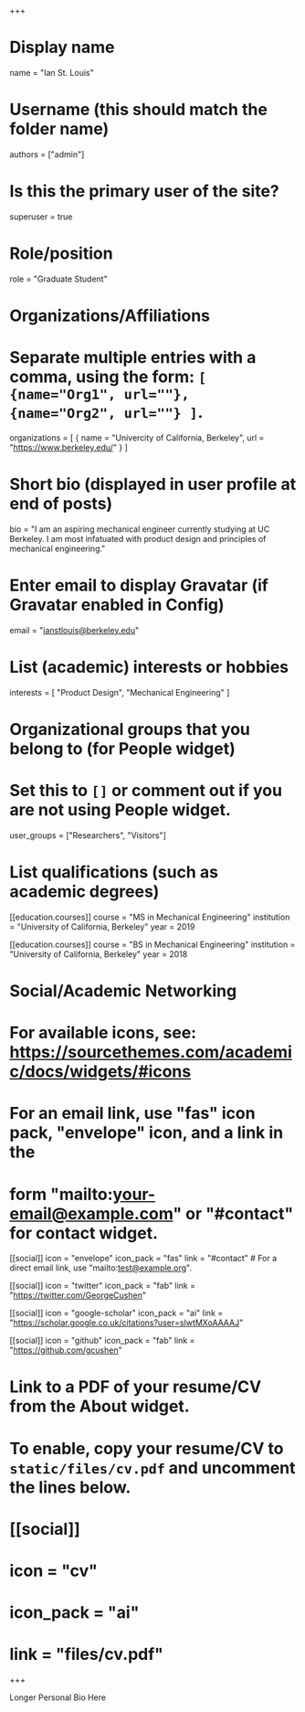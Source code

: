 +++
# Display name
name = "Ian St. Louis"

# Username (this should match the folder name)
authors = ["admin"]

# Is this the primary user of the site?
superuser = true

# Role/position
role = "Graduate Student"


# Organizations/Affiliations
#   Separate multiple entries with a comma, using the form: `[ {name="Org1", url=""}, {name="Org2", url=""} ]`.
organizations = [ { name = "Univercity of California, Berkeley", url = "https://www.berkeley.edu/" } ]

# Short bio (displayed in user profile at end of posts)
bio = "I am an aspiring mechanical engineer currently studying at UC Berkeley. I am most infatuated with product design and principles of mechanical engineering."

# Enter email to display Gravatar (if Gravatar enabled in Config)
email = "ianstlouis@berkeley.edu"

# List (academic) interests or hobbies
interests = [
  "Product Design",
  "Mechanical Engineering"
]

# Organizational groups that you belong to (for People widget)
#   Set this to `[]` or comment out if you are not using People widget.
user_groups = ["Researchers", "Visitors"]

# List qualifications (such as academic degrees)
[[education.courses]]
  course = "MS in Mechanical Engineering"
  institution = "University of California, Berkeley"
  year = 2019

[[education.courses]]
  course = "BS in Mechanical Engineering"
  institution = "University of California, Berkeley"
  year = 2018


# Social/Academic Networking
# For available icons, see: https://sourcethemes.com/academic/docs/widgets/#icons
#   For an email link, use "fas" icon pack, "envelope" icon, and a link in the
#   form "mailto:your-email@example.com" or "#contact" for contact widget.

[[social]]
  icon = "envelope"
  icon_pack = "fas"
  link = "#contact"  # For a direct email link, use "mailto:test@example.org".

[[social]]
  icon = "twitter"
  icon_pack = "fab"
  link = "https://twitter.com/GeorgeCushen"

[[social]]
  icon = "google-scholar"
  icon_pack = "ai"
  link = "https://scholar.google.co.uk/citations?user=sIwtMXoAAAAJ"

[[social]]
  icon = "github"
  icon_pack = "fab"
  link = "https://github.com/gcushen"

# Link to a PDF of your resume/CV from the About widget.
# To enable, copy your resume/CV to `static/files/cv.pdf` and uncomment the lines below.
# [[social]]
#   icon = "cv"
#   icon_pack = "ai"
#   link = "files/cv.pdf"

+++

Longer Personal Bio Here

